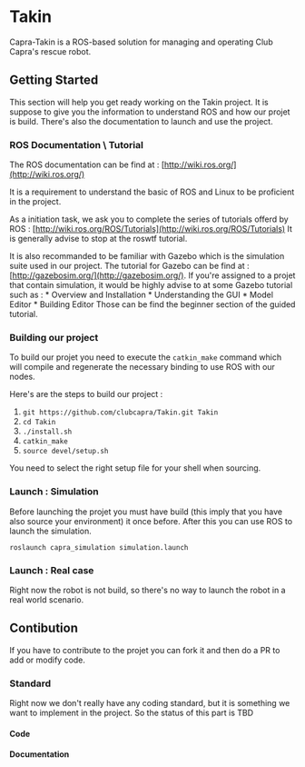 # Takin
 Capra-Takin is a ROS-based solution for managing and operating Club Capra's rescue robot.

## Getting Started

This section will help you get ready working on the Takin project. It is suppose to give you the information to understand ROS and how our projet is build. There's also the documentation to launch and use the project.

### ROS Documentation \ Tutorial

The ROS documentation can be find at : [http://wiki.ros.org/](http://wiki.ros.org/)

It is a requirement to understand the basic of ROS and Linux to be proficient in the project. 

As a initiation task, we ask you to complete the series of tutorials offerd by ROS : [http://wiki.ros.org/ROS/Tutorials](http://wiki.ros.org/ROS/Tutorials) It is generally advise to stop at the roswtf tutorial.

It is also recommanded to be familiar with Gazebo which is the simulation suite used in our project. The tutorial for Gazebo can be find at : [http://gazebosim.org/](http://gazebosim.org/). If you're assigned to a projet that contain simulation, it would be highly advise to at some Gazebo tutorial such as : 
    * Overview and Installation
    * Understanding the GUI
    * Model Editor
    * Building Editor
Those can be find the beginner section of the guided tutorial. 

### Building our project

To build our projet you need to execute the `catkin_make` command which will compile and regenerate the necessary binding to use ROS with our nodes.

Here's are the steps to build our project : 

1. `git https://github.com/clubcapra/Takin.git Takin`
2. `cd Takin`
3. `./install.sh`
4. `catkin_make`
5. `source devel/setup.sh`

You need to select the right setup file for your shell when sourcing.

### Launch : Simulation

Before launching the projet you must have build (this imply that you have also source your environment) it once before. After this you can use ROS to launch the simulation. 

`roslaunch capra_simulation simulation.launch`

### Launch : Real case

Right now the robot is not build, so there's no way to launch the robot in a real world scenario. 

## Contibution 

If you have to contribute to the projet you can fork it and then do a PR to add or modify code. 

### Standard

Right now we don't really have any coding standard, but it is something we want to implement in the project. So the status of this part is TBD 

#### Code

#### Documentation
